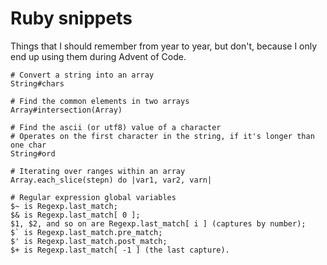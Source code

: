# Ruby snippets

Things that I should remember from year to year, but don't, because I only end
up using them during Advent of Code.

```
# Convert a string into an array
String#chars
```

```
# Find the common elements in two arrays
Array#intersection(Array)
```

```
# Find the ascii (or utf8) value of a character
# Operates on the first character in the string, if it's longer than one char
String#ord
```

```
# Iterating over ranges within an array
Array.each_slice(stepn) do |var1, var2, varn|
```

```
# Regular expression global variables
$~ is Regexp.last_match;
$& is Regexp.last_match[ 0 ];
$1, $2, and so on are Regexp.last_match[ i ] (captures by number);
$` is Regexp.last_match.pre_match;
$' is Regexp.last_match.post_match;
$+ is Regexp.last_match[ -1 ] (the last capture).
